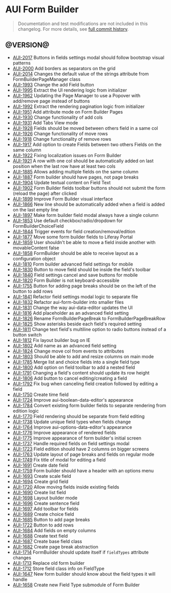 # AUI Form Builder

> Documentation and test modifications are not included in this changelog. For more details, see [full commit history](https://github.com/liferay/alloy-ui/commits/master/src/aui-form-builder).

## @VERSION@

* [AUI-2017](https://issues.liferay.com/browse/AUI-2017) Buttons in fields settings modal should follow bootstrap visual patterns
* [AUI-2000](https://issues.liferay.com/browse/AUI-2000) Add borders as separators on the grid
* [AUI-2014](https://issues.liferay.com/browse/AUI-2014) Changes the default value of the strings attribute from FormBuilderPageManager class
* [AUI-1993](https://issues.liferay.com/browse/AUI-1993) Change the add Field button
* [AUI-1995](https://issues.liferay.com/browse/AUI-1995) Extract the UI rendering logic from initializer
* [AUI-1962](https://issues.liferay.com/browse/AUI-1962) Updating the Page Manager to use a Popover with add/remove page instead of buttons
* [AUI-1992](https://issues.liferay.com/browse/AUI-1992) Extract the rendering pagination logic from initializer
* [AUI-1951](https://issues.liferay.com/browse/AUI-1951) Add attribute mode on Form Builder Pages
* [AUI-1930](https://issues.liferay.com/browse/AUI-1930) Change functionality of add cols
* [AUI-1931](https://issues.liferay.com/browse/AUI-1931) Add Tabs View mode
* [AUI-1928](https://issues.liferay.com/browse/AUI-1928) Fields should be moved between others field in a same col
* [AUI-1926](https://issues.liferay.com/browse/AUI-1926) Change functionality of move rows
* [AUI-1918](https://issues.liferay.com/browse/AUI-1918) Change functionality of remove rows
* [AUI-1917](https://issues.liferay.com/browse/AUI-1917) Add option to create Fields between two others Fields on the same column
* [AUI-1922](https://issues.liferay.com/browse/AUI-1922) Fixing localization issues on Form Builder
* [AUI-1921](https://issues.liferay.com/browse/AUI-1921) A row with one col should be automatically added on last position when the last row have at least two cols
* [AUI-1885](https://issues.liferay.com/browse/AUI-1885) Allows adding multiple fields on the same column
* [AUI-1887](https://issues.liferay.com/browse/AUI-1887) Form builder should have pages, not page breaks
* [AUI-1904](https://issues.liferay.com/browse/AUI-1904) Update textual content on Field Text
* [AUI-1902](https://issues.liferay.com/browse/AUI-1902) Form Builder fields toolbar buttons should not submit the form (reload the page) after clicked
* [AUI-1899](https://issues.liferay.com/browse/AUI-1899) Improve Form Builder visual interface
* [AUI-1866](https://issues.liferay.com/browse/AUI-1866) New line should be automatically added when a field is added on the last empty line
* [AUI-1897](https://issues.liferay.com/browse/AUI-1897) Make form builder field modal always have a single column
* [AUI-1853](https://issues.liferay.com/browse/AUI-1853) Use default checkbox/radio/dropdown for FormBuilderChoiceField
* [AUI-1844](https://issues.liferay.com/browse/AUI-1844) Trigger events for field creation/removal/edition
* [AUI-1877](https://issues.liferay.com/browse/AUI-1877) Move some form builder fields to Liferay Portal
* [AUI-1859](https://issues.liferay.com/browse/AUI-1859) User shouldn't be able to move a field inside another with movableContent false
* [AUI-1858](https://issues.liferay.com/browse/AUI-1858) FormBuilder should be able to receive layout as a configuration object
* [AUI-1810](https://issues.liferay.com/browse/AUI-1810) Form builder advanced field settings for mobile
* [AUI-1830](https://issues.liferay.com/browse/AUI-1830) Button to move field should be inside the field's toolbar
* [AUI-1840](https://issues.liferay.com/browse/AUI-1840) Field settings cancel and save buttons for mobile
* [AUI-1820](https://issues.liferay.com/browse/AUI-1820) Form Builder is not keyboard-accessible
* [AUI-1755](https://issues.liferay.com/browse/AUI-1755) Button for adding page breaks should be on the left of the button to add rows
* [AUI-1841](https://issues.liferay.com/browse/AUI-1841) Refactor field settings modal logic to separate file
* [AUI-1832](https://issues.liferay.com/browse/AUI-1832) Refactor aui-form-builder into smaller files
* [AUI-1831](https://issues.liferay.com/browse/AUI-1831) Change the way aui-data-editor updates the UI
* [AUI-1816](https://issues.liferay.com/browse/AUI-1816) Add placeholder as an advanced field setting
* [AUI-1826](https://issues.liferay.com/browse/AUI-1826) Rename FormBuilderPageBreak to FormBuilderPageBreakRow
* [AUI-1825](https://issues.liferay.com/browse/AUI-1825) Show asterisks beside each field's required setting
* [AUI-1811](https://issues.liferay.com/browse/AUI-1811) Change text field's multiline option to radio buttons instead of a button switch
* [AUI-1812](https://issues.liferay.com/browse/AUI-1812) Fix layout builder bug on IE
* [AUI-1802](https://issues.liferay.com/browse/AUI-1802) Add name as an advanced field setting
* [AUI-1824](https://issues.liferay.com/browse/AUI-1824) Change move col from events to attributes
* [AUI-1803](https://issues.liferay.com/browse/AUI-1803) Should be able to add and resize columns on main mode
* [AUI-1785](https://issues.liferay.com/browse/AUI-1785) Merge list and choice fields into a single field type
* [AUI-1800](https://issues.liferay.com/browse/AUI-1800) Add option on field toolbar to add a nested field
* [AUI-1791](https://issues.liferay.com/browse/AUI-1791) Changing a field's content should update its row height
* [AUI-1806](https://issues.liferay.com/browse/AUI-1806) Add button to cancel editing/creating a field
* [AUI-1792](https://issues.liferay.com/browse/AUI-1792) Fix bug when canceling field creation followed by editing a field
* [AUI-1750](https://issues.liferay.com/browse/AUI-1750) Create time field
* [AUI-1724](https://issues.liferay.com/browse/AUI-1724) Improve aui-boolean-data-editor's appearance
* [AUI-1784](https://issues.liferay.com/browse/AUI-1784) Convert existing form builder fields to separate rendering from edition logic
* [AUI-1770](https://issues.liferay.com/browse/AUI-1770) Field rendering should be separate from field editing
* [AUI-1738](https://issues.liferay.com/browse/AUI-1738) Update unique field types when fields change
* [AUI-1764](https://issues.liferay.com/browse/AUI-1764) Improve aui-options-data-editor's appearance
* [AUI-1776](https://issues.liferay.com/browse/AUI-1776) Improve appearance of rendered fields
* [AUI-1775](https://issues.liferay.com/browse/AUI-1775) Improve appearance of form builder's initial screen
* [AUI-1737](https://issues.liferay.com/browse/AUI-1737) Handle required fields on field settings modal
* [AUI-1723](https://issues.liferay.com/browse/AUI-1723) Field edition should have 2 columns on bigger screens
* [AUI-1763](https://issues.liferay.com/browse/AUI-1763) Update layout of page breaks and fields on regular mode
* [AUI-1749](https://issues.liferay.com/browse/AUI-1749) Fix title of modal for editing a field
* [AUI-1691](https://issues.liferay.com/browse/AUI-1691) Create date field
* [AUI-1759](https://issues.liferay.com/browse/AUI-1759) Form builder should have a header with an options menu
* [AUI-1693](https://issues.liferay.com/browse/AUI-1693) Create scale field
* [AUI-1694](https://issues.liferay.com/browse/AUI-1694) Create grid field
* [AUI-1720](https://issues.liferay.com/browse/AUI-1720) Allow moving fields inside existing fields
* [AUI-1690](https://issues.liferay.com/browse/AUI-1690) Create list field
* [AUI-1698](https://issues.liferay.com/browse/AUI-1698) Layout builder mode
* [AUI-1696](https://issues.liferay.com/browse/AUI-1696) Create sentence field
* [AUI-1697](https://issues.liferay.com/browse/AUI-1697) Add toolbar for fields
* [AUI-1689](https://issues.liferay.com/browse/AUI-1689) Create choice field
* [AUI-1685](https://issues.liferay.com/browse/AUI-1685) Button to add page breaks
* [AUI-1722](https://issues.liferay.com/browse/AUI-1722) Button to add rows
* [AUI-1684](https://issues.liferay.com/browse/AUI-1684) Add fields on empty columns
* [AUI-1688](https://issues.liferay.com/browse/AUI-1688) Create text field
* [AUI-1687](https://issues.liferay.com/browse/AUI-1687) Create base field class
* [AUI-1682](https://issues.liferay.com/browse/AUI-1682) Create page break abstraction
* [AUI-1714](https://issues.liferay.com/browse/AUI-1714) FormBuilder should update itself if `fieldTypes` attribute changes
* [AUI-1713](https://issues.liferay.com/browse/AUI-1713) Replace old form builder
* [AUI-1712](https://issues.liferay.com/browse/AUI-1712) Store field class info on FieldType
* [AUI-1647](https://issues.liferay.com/browse/AUI-1647) New form builder should know about the field types it will handle
* [AUI-1658](https://issues.liferay.com/browse/AUI-1658) Create new Field Type submodule of Form Builder
